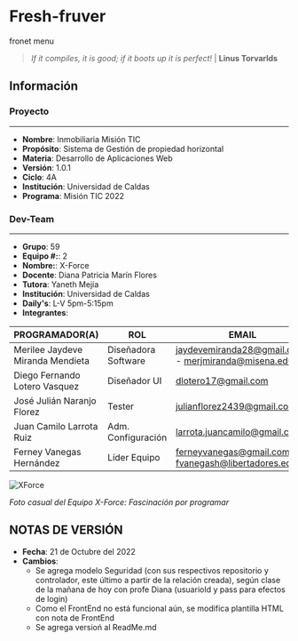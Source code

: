 # Fresh-fruver
fronet menu 
> *If it compiles, it is good; if it boots up it is perfect!* |  **Linus Torvarlds**


## Información

### Proyecto
------
* **Nombre**: Inmobiliaria Misión TIC
* **Propósito**: Sistema de Gestión de propiedad horizontal
* **Materia**: Desarrollo de Aplicaciones Web
* **Versión**: 1.0.1
* **Ciclo**: 4A
* **Institución**: Universidad de Caldas
* **Programa**: Misión TIC 2022

### Dev-Team
------
* **Grupo**: 59
* **Equipo #:**: 2
* **Nombre:**: X-Force
* **Docente**: Diana Patricia Marín Flores
* **Tutora**: Yaneth Mejía
* **Institución**: Universidad de Caldas
* **Daily's**: L-V 5pm-5:15pm
* **Integrantes**:

| PROGRAMADOR(A) | ROL | EMAIL | 
| ------- | ------- | ------- |
| Merilee Jaydeve Miranda Mendieta | Diseñadora Software | jaydevemiranda28@gmail.com - merjmiranda@misena.edu.co |
| Diego Fernando Lotero Vasquez | Diseñador UI | dlotero17@gmail.com |
| José Julián Naranjo Florez | Tester| julianflorez2439@gmail.com |
| Juan Camilo Larrota Ruiz | Adm. Configuración | larrota.juancamilo@gmail.com |
| Ferney Vanegas Hernández | Líder Equipo | ferneyvanegas@gmail.com - fvanegash@libertadores.edu.co |


![XForce](Img/xforce-team-circle.png 'X-Force')

*Foto casual del Equipo X-Force: Fascinación por programar*

## NOTAS DE VERSIÓN

* **Fecha**: 21 de Octubre del 2022
* **Cambios**:
    * Se agrega modelo Seguridad (con sus respectivos repositorio y controlador, este último a partir de la relación creada), según clase de la mañana de hoy con profe Diana (usuarioId y pass para efectos de login)
    * Como el FrontEnd no está funcional aún, se modifica plantilla HTML con nota de FrontEnd
    * Se agrega versioń al ReadMe.md   
